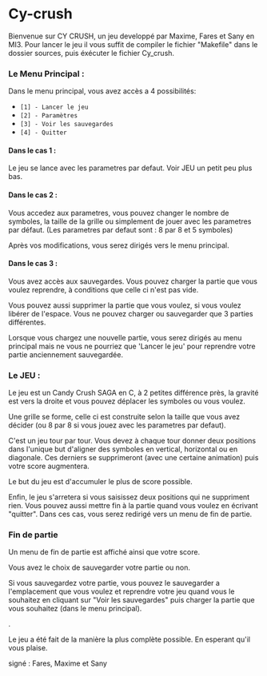 # Cy-crush

Bienvenue sur CY CRUSH, un jeu developpé par Maxime, Fares et Sany en MI3.
Pour lancer le jeu il vous suffit de compiler le fichier "Makefile" dans le dossier sources, puis éxécuter le fichier Cy_crush.


### **Le Menu Principal :**

Dans le menu principal, vous avez accès a 4 possibilités:


* `[1] - Lancer le jeu`
* `[2] - Paramètres`
* `[3] - Voir les sauvegardes`
* `[4] - Quitter`



#### **Dans le cas 1 :**

Le jeu se lance avec les parametres par defaut. Voir JEU un petit peu plus bas.

#### **Dans le cas 2 :**

Vous accedez aux parametres, vous pouvez changer le nombre de symboles, la taille de la grille ou simplement de jouer 
avec les parametres par défaut. (Les parametres par defaut sont : 8 par 8 et 5 symboles)

Après vos modifications, vous serez dirigés vers le menu principal.

#### **Dans le cas 3 :**

Vous avez accès aux sauvegardes. Vous pouvez charger la partie que vous voulez reprendre, à conditions que
celle ci n'est pas vide.

Vous pouvez aussi supprimer la partie que vous voulez, si vous voulez libérer de l'espace.
Vous ne pouvez charger ou sauvegarder que 3 parties différentes.

Lorsque vous chargez une nouvelle partie, vous serez dirigés au menu principal mais ne vous ne pourriez que 'Lancer le jeu'
pour reprendre votre partie anciennement sauvegardée.

### **Le JEU :**

Le jeu est un Candy Crush SAGA en C, à 2 petites différence près, la gravité est vers la droite et vous pouvez déplacer les symboles ou vous voulez.

Une grille se forme, celle ci est construite selon la taille que vous avez décider (ou 8 par 8 si vous jouez avec les parametres par defaut).

C'est un jeu tour par tour. Vous devez à chaque tour donner deux positions dans l'unique but d'aligner des symboles
en vertical, horizontal ou en diagonale. Ces derniers se supprimeront (avec une certaine animation) puis votre score augmentera.

Le but du jeu est d'accumuler le plus de score possible.

Enfin, le jeu s'arretera si vous saisissez deux positions qui ne suppriment rien. Vous pouvez aussi mettre fin à la partie quand vous voulez en écrivant "quitter". Dans ces cas, vous serez redirigé vers un menu 
de fin de partie.

### **Fin de partie**

Un menu de fin de partie est affiché ainsi que votre score.

Vous avez le choix de sauvegarder votre partie ou non.

Si vous sauvegardez votre partie, vous pouvez le sauvegarder a l'emplacement que vous voulez et reprendre votre jeu quand 
vous le souhaitez en cliquant sur "Voir les sauvegardes" puis charger la partie que vous souhaitez (dans le menu principal).

.

Le jeu a été fait de la manière la plus complète possible. En esperant qu'il vous plaise.

signé : Fares, Maxime et Sany
